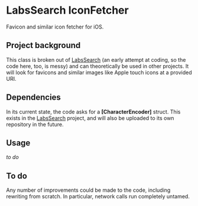 # LabsSearch IconFetcher
Favicon and similar icon fetcher for iOS.

## Project background
This class is broken out of [LabsSearch] (an early attempt at coding, so the code here, too, is messy) and can theoretically be used in other projects. It will look for favicons and similar images like Apple touch icons at a provided URI.

## Dependencies
In its current state, the code asks for a **[CharacterEncoder]** struct. This exists in the [LabsSearch] project, and will also be uploaded to its own repository in the future.

## Usage
_to do_

## To do
Any number of improvements could be made to the code, including rewriting from scratch. In particular, network calls run completely untamed.

[LabsSearch]: https://www.github.com/cartoonchess/labssearch

